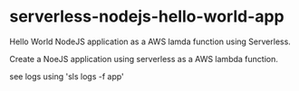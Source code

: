# serverless-nodejs-hello-world-app
Hello World NodeJS application as a AWS lamda function using Serverless.

Create a NoeJS application using serverless as a AWS lambda function.

see logs using 'sls logs -f app'
